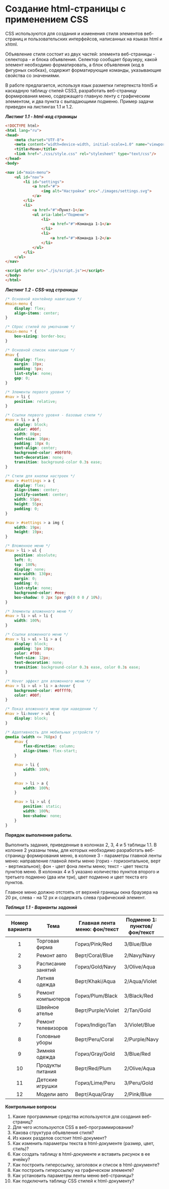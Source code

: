 # Создание html-страницы с применением CSS

CSS используются для создания и изменения стиля элементов веб-страниц и пользовательских интерфейсов, написанных на
языках html и xhtml.

Объявление стиля состоит из двух частей: элемента веб-страницы - селектора - и блока объявления. Селектор сообщает
браузеру, какой элемент необходимо форматировать, а блок объявления (код в фигурных скобках), содержит форматирующие
команды, указывающие свойства со значениями.

В работе предлагается, используя язык разметки гипертекста html5 и каскадную таблицу стилей CSS3, разработать
веб-страницу формирования меню, содержащего главную ленту с графическим элементом, и два пункта с выпадающими подменю.
Пример задачи приведен на листингах 1.1 и 1.2.

***Листинг 1.1 - html-код страницы***

```html
<!DOCTYPE html>
<html lang="ru">
<head>
    <meta charset="UTF-8">
    <meta content="width=device-width, initial-scale=1.0" name="viewport">
    <title>Меню</title>
    <link href="./css/style.css" rel="stylesheet" type="text/css"/>
</head>
<body>

<nav id="main-menu">
    <ul id="nav">
        <li id="settings">
            <a href="#">
                <img alt="Настройки" src="./images/settings.svg">
            </a>
        </li>
        <li>
            <a href="#">Пункт-1</a>
            <ul aria-label="Подменю">
                <li>
                    <a href="#">Команда 1-1</a>
                </li>
                <li>
                    <a href="#">Команда 1-2</a>
                </li>
            </ul>
        </li>
    </ul>
</nav>

<script defer src="./js/script.js"></script>
</body>
</html>
```

***Листинг 1.2 - CSS-код страницы***

```css
/* Основной контейнер навигации */
#main-menu {
    display: flex;
    align-items: center;
}

/* Сброс стилей по умолчанию */
#main-menu * {
    box-sizing: border-box;
}

/* Основной список навигации */
#nav {
    display: flex;
    margin: 10px;
    padding: 5px;
    list-style: none;
    gap: 0;
}

/* Элементы первого уровня */
#nav > li {
    position: relative;
}

/* Ссылки первого уровня - базовые стили */
#nav > li > a {
    display: block;
    color: #00f;
    width: 80px;
    font-size: 16px;
    padding: 10px 0;
    text-align: center;
    background-color: #00f0f0;
    text-decoration: none;
    transition: background-color 0.3s ease;
}

/* Стили для кнопки настроек */
#nav > #settings > a {
    display: flex;
    align-items: center;
    justify-content: center;
    width: 55px;
    height: 55px;
    padding: 0;
}

#nav > #settings > a img {
    width: 19px;
    height: 19px;
}

/* Вложенное меню */
#nav > li > ul {
    position: absolute;
    left: 0;
    top: 100%;
    display: none;
    min-width: 130px;
    margin: 0;
    padding: 0;
    list-style: none;
    background-color: #eee;
    box-shadow: 0 2px 5px rgb(0 0 0 / 10%);
}

/* Элементы вложенного меню */
#nav > li > ul > li {
    width: 100%;
}

/* Ссылки вложенного меню */
#nav > li > ul > li > a {
    display: block;
    padding: 5px 10px;
    color: #f00;
    font-size: 12px;
    text-decoration: none;
    transition: background-color 0.3s ease, color 0.3s ease;
}

/* Hover эффект для вложенного меню */
#nav > li > ul > li > a:hover {
    background-color: #0ffff0;
    color: #00f;
}

/* Показ вложенного меню при наведении */
#nav > li:hover > ul {
    display: block;
}

/* Адаптивность для мобильных устройств */
@media (width <= 768px) {
    #nav {
        flex-direction: column;
        align-items: flex-start;
    }

    #nav > li {
        width: 100%;
    }

    #nav > li > a {
        width: 100%;
    }

    #nav > li > ul {
        position: static;
        width: 100%;
        box-shadow: none;
    }
}
```

**Порядок выполнения работы.**

Выполнить задания, приведенные в колонках 2, 3, 4 и 5 таблицы 1.1. В колонке 2 указаны темы, для которых необходимо
разработать веб-страницу формирования меню, в колонке 3 - параметры главной ленты меню: направление главной ленты
меню (гориз - горизонтальное, верт - вертикальное); фон - цвет фона ленты меню; текст - цвет текста пунктов меню. В
колонках 4 и 5 указано количество пунктов второго и третьего подменю (два или три), цвет
подменю и цвет текста его пунктов.

Главное меню должно отстоять от верхней границы окна браузера на 20 px, слева - на 12 px и содержать слева графический
элемент.

***Таблица 1.1 - Варианты заданий***

| Номер варианта | Тема               | Главная лента меню: фон/текст | Подменю 1: пунктов/фон/текст | Подменю 2: пунктов/фон/текст |
|:--------------:|--------------------|-------------------------------|------------------------------|------------------------------|
|       1        | Торговая фирма     | Гориз/Pink/Red                | 3/Blue/Blue                  | 2/Aqua/Violet                |
|       2        | Ремонт авто        | Верт/Coral/Blue               | 2/Navy/Navy                  | 3/Olive/Aqua                 |
|       3        | Расписание занятий | Гориз/Gold/Navy               | 3/Olive/Aqua                 | 2/Navy/Navy                  |
|       4        | Летняя одежда      | Верт/Khaki/Aqua               | 2/Aqua/Violet                | 3/Blue/Blue                  |
|       5        | Ремонт компьютеров | Гориз/Plum/Black              | 3/Black/Red                  | 2/Tan/Gold                   |
|       6        | Швейное ателье     | Верт/Purple/Violet            | 2/Tan/Gold                   | 3/Violet/Blue                |
|       7        | Ремонт телевизоров | Гориз/Indigo/Tan              | 3/Violet/Blue                | 2/Purple/Navy                |
|       8        | Головные уборы     | Верт/Peru/Coral               | 2/Purple/Navy                | 3/Blue/Red                   |
|       9        | Зимняя одежда      | Гориз/Gray/Gold               | 3/Blue/Red                   | 2/Olive/Aqua                 |
|       10       | Продукты питания   | Верт/Red/Plum                 | 2/Olive/Aqua                 | 3/Peru/Gold                  |
|       11       | Детские игрушки    | Гориз/Lime/Peru               | 3/Peru/Gold                  | 2/Pink/Blue                  |
|       12       | Модели авто        | Верт/Aqua/Gray                | 2/Pink/Blue                  | 3/Blue/Blue                  |

**Контрольные вопросы**

1. Какие программные средства используются для создания веб-страниц?
2. Для чего используются CSS в веб-программировании?
3. Какова структура объявления стиля?
4. Из каких разделов состоит html-документ?
5. Как изменить параметры текста в html-документе (размер, цвет, стиль)?
6. Как создать таблицу в html-документе и вставить рисунок в ее ячейку?
7. Как построить гиперссылку, заголовок и список в html-документе?
8. Как построить гиперссылку на графическом элементе?
9. Как установить параметры ленты меню веб-страницы?
10. Как подключить таблицу CSS стилей к html-документу?
